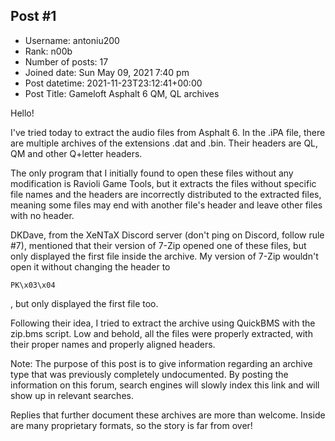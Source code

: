 ## Post #1
- Username: antoniu200
- Rank: n00b
- Number of posts: 17
- Joined date: Sun May 09, 2021 7:40 pm
- Post datetime: 2021-11-23T23:12:41+00:00
- Post Title: Gameloft Asphalt 6 QM, QL archives

Hello!

I've tried today to extract the audio files from Asphalt 6. In the .iPA file, there are multiple archives of the extensions .dat and .bin. Their headers are QL, QM and other Q+letter headers.

The only program that I initially found to open these files without any modification is Ravioli Game Tools, but it extracts the files without specific file names and the headers are incorrectly distributed to the extracted files, meaning some files may end with another file's header and leave other files with no header.

DKDave, from the XeNTaX Discord server (don't ping on Discord, follow rule #7), mentioned that their version of 7-Zip opened one of these files, but only displayed the first file inside the archive. My version of 7-Zip wouldn't open it without changing the header to 
```
PK\x03\x04
```
, but only displayed the first file too.

Following their idea, I tried to extract the archive using QuickBMS with the zip.bms script. Low and behold, all the files were properly extracted, with their proper names and properly aligned headers.

Note: The purpose of this post is to give information regarding an archive type that was previously completely undocumented. By posting the information on this forum, search engines will slowly index this link and will show up in relevant searches.

Replies that further document these archives are more than welcome. Inside are many proprietary formats, so the story is far from over!
